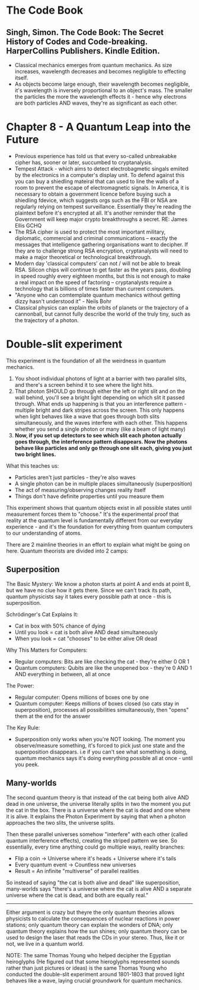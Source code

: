 # The Code Book 
## Singh, Simon. The Code Book: The Secret History of Codes and Code-breaking. HarperCollins Publishers. Kindle Edition. 

- Classical mechanics emerges from quantum mechanics. As size increases, wavelength decreases and becomes negligible to effecting itself.
- As objects become large enough, their wavelength becomes negligible, it's wavelength is inversely proportional to an object's mass. The smaller the particles the more the wavelength effects it - hence why electrons are both particles AND waves, they're as significant as each other. 

# Chapter 8 - A Quantum Leap into the Future
- Previous experience has told us that every so-called unbreakabke cipher has, sooner or later, succumbed to cryptanalysis.
- Tempest Attack - which aims to detect electrobagmetic singals emiited by the electronics in a computer's display unit. To defend against this you can buy a shiedling mateiral that can used to line the walls of a room to prevent the escape of electromagnetic signals. In America, it is necessary to obtain a government licence before buying such a shiedling fdevice, which suggests orgs such as the FBI or NSA are regularly relying on tempest surveillance. Essentially they're reading the plaintext before it's encrypted at all. It's another reminder that the Government will keep major crypto breakthroughs a secret. RE: James Ellis GCHQ
- The RSA cipher is used to protect the most important military, diplomatic, commercial and criminal communications – exactly the messages that intelligence gathering organisations want to decipher. If they are to challenge strong RSA encryption, cryptanalysts will need to make a major theoretical or technological breakthrough.
- Modern day 'classical computers' can not / will not be able to break RSA. Silicon chips will continue to get faster as the years pass, doubling in speed roughly every eighteen months, but this is not enough to make a real impact on the speed of factoring – cryptanalysts require a technology that is billions of times faster than current computers.
- "Anyone who can comtemplate quantum mechanics without getting dizzy hasn't understood it" - Neils Bohr
- Classical physics can explain the orbits of planets or the trajectory of a cannonball, but cannot fully describe the world of the truly tiny, such as the trajectory of a photon.

# Double-slit experiment
This experiment is the foundation of all the weirdness in quantum mechanics.
1.  You shoot individual photons of light at a barrier with two parallel slits, and there's a screen behind it to see where the light hits.
2.  That photon SHOULD go through either the left or right slit and on the wall behind, you'll see a bright light depending on which slit it passed through. What ends up happening is that you an interference pattern - multiple bright and dark stripes across the screen. This only happens when light behaves like a wave that goes through both slits simultaneously, and the waves interfere with each other. This happens whether you send a single photon or many (like a beam of light many)
3. **Now, if you set up detectors to see which slit each photon actually goes through, the interference pattern disappears. Now the photons behave like particles and only go through one slit each, giving you just two bright lines.**

What this teaches us:
- Particles aren't just particles - they're also waves
- A single photon can be in multiple places simultaneously (superposition)
- The act of measuring/observing changes reality itself
- Things don't have definite properties until you measure them

This experiment shows that quantum objects exist in all possible states until measurement forces them to "choose." It's the experimental proof that reality at the quantum level is fundamentally different from our everyday experience - and it's the foundation for everything from quantum computers to our understanding of atoms.

There are 2 mainline theories in an effort to explain what might be going on here. Quantum theorists are divided into 2 camps:

## Superposition
The Basic Mystery: We know a photon starts at point A and ends at point B, but we have no clue how it gets there. Since we can't track its path, quantum physicists say it takes every possible path at once - this is superposition.

Schrödinger's Cat Explains It:
- Cat in box with 50% chance of dying
- Until you look = cat is both alive AND dead simultaneously
- When you look = cat "chooses" to be either alive OR dead

Why This Matters for Computers:
- Regular computers: Bits are like checking the cat - they're either 0 OR 1
- Quantum computers: Qubits are like the unopened box - they're 0 AND 1 AND everything in between, all at once

The Power:
- Regular computer: Opens millions of boxes one by one
- Quantum computer: Keeps millions of boxes closed (so cats stay in superposition), processes all possibilities simultaneously, then "opens" them at the end for the answer

The Key Rule:
- Superposition only works when you're NOT looking. The moment you observe/measure something, it's forced to pick just one state and the superposition disappears. i.e if you can't see what something is doing, quantum mechanics says it's doing everything possible all at once - until you peek.

## Many-worlds 
The second quantum theory is that instead of the cat being both alive AND dead in one universe, the universe literally splits in two the moment you put the cat in the box. There is a universe where the cat is dead and one where it is alive. It explains the Photon Experiment by saying that when a photon approaches the two slits, the universe splits.

Then these parallel universes somehow "interfere" with each other (called quantum interference effects), creating the striped pattern we see. So essentially, every time anything could go multiple ways, reality branches:
- Flip a coin → Universe where it's heads + Universe where it's tails
- Every quantum event → Countless new universes
- Result = An infinite "multiverse" of parallel realities

So instead of saying "the cat is both alive and dead" like superposition, many-worlds says "there's a universe where the cat is alive AND a separate universe where the cat is dead, and both are equally real."

---

Either argument is crazy but theyre the only quantum theories allows physicists to calculate the consequences of nuclear reactions in power stations; only quantum theory can explain the wonders of DNA; only quantum theory explains how the sun shines; only quantum theory can be used to design the laser that reads the CDs in your stereo. Thus, like it or not, we live in a quantum world.

NOTE: The same Thomas Young who helped decipher the Egyptian heiroglyphs (He figured out that some hieroglyphs represented sounds rather than just pictures or ideas) is the same Thomas Young who conducted the double-slit experiment around 1801-1803 that proved light behaves like a wave, laying crucial groundwork for quantum mechanics.

